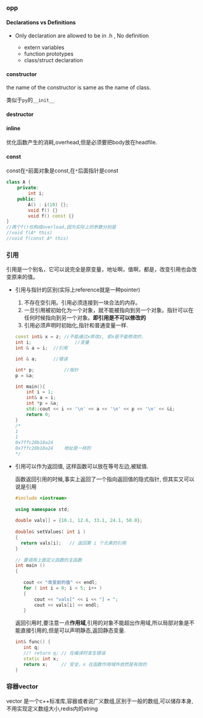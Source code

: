 ### opp

#### 	Declarations vs Definitions

- Only declaration are allowed to be in .h  , No definition

  - extern  variables
  - function prototypes
  - class/struct declaration

 #### constructor

the name of the constructor is same as the name of class.	

类似于`py`的`__init__`  

#### destructor

#### inline 

优化函数产生的消耗,overhead,但是必须要把body放在headfile.

#### const

const在`*`前面对象是const,在`*`后面指针是const

```c++
class A {
    private:
    	int i;
    public:
    	A() : i(10) {};
    	void f() {}
    	void f() const {}
}
//两个f()也构成overload,因为实际上的参数分别是
//void f(A* this)
//void f(const A* this)
```



  

### 引用

引用是一个别名，它可以说完全是原变量，地址啊，值啊，都是，改变引用也会改变原来的值。

- 引用与指针的区别(实际上reference就是一种pointer)

  1. 不存在空引用。引用必须连接到一块合法的内存。
  2. 一旦引用被初始化为一个对象，就不能被指向到另一个对象。指针可以在任何时候指向到另一个对象。**即引用是不可以修改的**
  3. 引用必须声明时初始化,指针和普通变量一样.

  ```c++
  const int& x = z;	//不能通过x修改z, 即x是不能修改的.
  int i;				//变量
  int & a = i; 	//引用
  
  int & a;		//错误
  
  int* p;			//指针
  p = &a; 		
  
  int main(){
      int i = 1;
      int& a = i;
      int *p = &a;
      std::cout << i << '\n' << a << '\n' << p << '\n' << &i;
      return 0;
  }
  /*
  1
  1
  0x7ffc28b18a24
  0x7ffc28b18a24	地址是一样的
  */
  ```

- 引用可以作为返回值, 这样函数可以放在等号左边,被赋值.

  函数返回引用的时候,事实上返回了一个指向返回值的隐式指针, 但其实又可以说是引用

  ```c++
  #include <iostream>
   
  using namespace std;
   
  double vals[] = {10.1, 12.6, 33.1, 24.1, 50.0};
   
  double& setValues( int i )
  {
    return vals[i];   // 返回第 i 个元素的引用
  }
   
  // 要调用上面定义函数的主函数
  int main ()
  {
   
     cout << "改变前的值" << endl;
     for ( int i = 0; i < 5; i++ )
     {
         cout << "vals[" << i << "] = ";
         cout << vals[i] << endl;
     }
  ```

  返回引用时,要注意一点**作用域**,引用的对象不能超出作用域,所以局部对象是不能直接引用的,但是可以声明静态,返回静态变量.

  ```C++
  int& func() {
     int q;
     //! return q; // 在编译时发生错误
     static int x;
     return x;     // 安全，x 在函数作用域外依然是有效的
  }
  ```

### 容器vector

vector 是一个c++标准库,容器或者说广义数组,区别于一般的数组,可以储存本身,不用实现定义数组大小,redis内的string